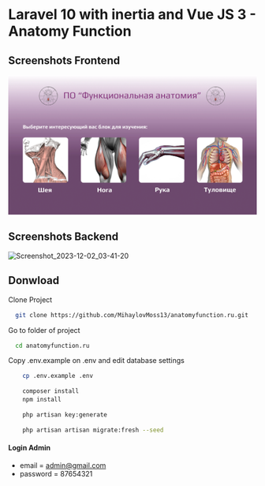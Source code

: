 # Laravel 10 with inertia and Vue JS 3 - Anatomy Function

## Screenshots Frontend
![Screenshot_2023-12-02_03-41-20](/public/anatomyfunction.png)

## Screenshots Backend
![Screenshot_2023-12-02_03-41-20](/public/backend.png)

## Donwload

Clone Project

```bash
  git clone https://github.com/MihaylovMoss13/anatomyfunction.ru.git
```

Go to folder of project

```bash
  cd anatomyfunction.ru
```

Copy .env.example on .env and edit database settings

```bash
    cp .env.example .env
```

```bash
    composer install
    npm install
```

```bash
    php artisan key:generate
```

```bash
    php artisan artisan migrate:fresh --seed
```


#### Login Admin

-   email = admin@gmail.com
-   password = 87654321
